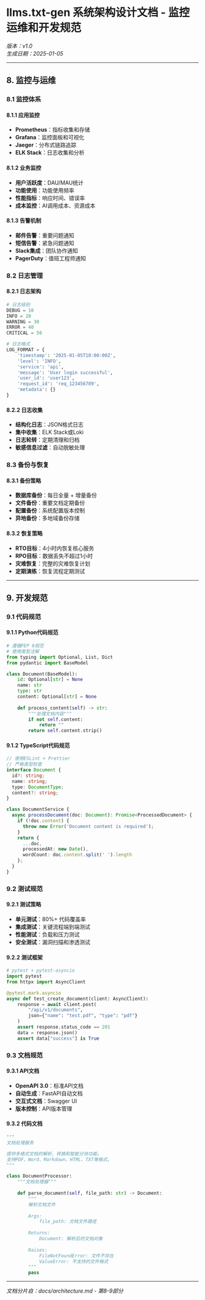 # llms.txt-gen 系统架构设计文档 - 监控运维和开发规范

*版本：v1.0*  
*生成日期：2025-01-05*  

---

## 8. 监控与运维

### 8.1 监控体系

#### 8.1.1 应用监控
- **Prometheus**：指标收集和存储
- **Grafana**：监控面板和可视化
- **Jaeger**：分布式链路追踪
- **ELK Stack**：日志收集和分析

#### 8.1.2 业务监控
- **用户活跃度**：DAU/MAU统计
- **功能使用**：功能使用频率
- **性能指标**：响应时间、错误率
- **成本监控**：AI调用成本、资源成本

#### 8.1.3 告警机制
- **邮件告警**：重要问题通知
- **短信告警**：紧急问题通知
- **Slack集成**：团队协作通知
- **PagerDuty**：值班工程师通知

### 8.2 日志管理

#### 8.2.1 日志架构
```python
# 日志级别
DEBUG = 10
INFO = 20
WARNING = 30
ERROR = 40
CRITICAL = 50

# 日志格式
LOG_FORMAT = {
    'timestamp': '2025-01-05T10:00:00Z',
    'level': 'INFO',
    'service': 'api',
    'message': 'User login successful',
    'user_id': 'user123',
    'request_id': 'req_123456789',
    'metadata': {}
}
```

#### 8.2.2 日志收集
- **结构化日志**：JSON格式日志
- **集中收集**：ELK Stack或Loki
- **日志轮转**：定期清理和归档
- **敏感信息过滤**：自动脱敏处理

### 8.3 备份与恢复

#### 8.3.1 备份策略
- **数据库备份**：每日全量 + 增量备份
- **文件备份**：重要文档定期备份
- **配置备份**：系统配置版本控制
- **异地备份**：多地域备份存储

#### 8.3.2 恢复策略
- **RTO目标**：4小时内恢复核心服务
- **RPO目标**：数据丢失不超过1小时
- **灾难恢复**：完整的灾难恢复计划
- **定期演练**：恢复流程定期测试

---

## 9. 开发规范

### 9.1 代码规范

#### 9.1.1 Python代码规范
```python
# 遵循PEP 8规范
# 使用类型注解
from typing import Optional, List, Dict
from pydantic import BaseModel

class Document(BaseModel):
    id: Optional[str] = None
    name: str
    type: str
    content: Optional[str] = None
    
    def process_content(self) -> str:
        """处理文档内容"""
        if not self.content:
            return ""
        return self.content.strip()
```

#### 9.1.2 TypeScript代码规范
```typescript
// 使用ESLint + Prettier
// 严格类型检查
interface Document {
  id?: string;
  name: string;
  type: DocumentType;
  content?: string;
}

class DocumentService {
  async processDocument(doc: Document): Promise<ProcessedDocument> {
    if (!doc.content) {
      throw new Error('Document content is required');
    }
    return {
      ...doc,
      processedAt: new Date(),
      wordCount: doc.content.split(' ').length
    };
  }
}
```

### 9.2 测试规范

#### 9.2.1 测试策略
- **单元测试**：80%+ 代码覆盖率
- **集成测试**：关键流程端到端测试
- **性能测试**：负载和压力测试
- **安全测试**：漏洞扫描和渗透测试

#### 9.2.2 测试框架
```python
# pytest + pytest-asyncio
import pytest
from httpx import AsyncClient

@pytest.mark.asyncio
async def test_create_document(client: AsyncClient):
    response = await client.post(
        "/api/v1/documents",
        json={"name": "test.pdf", "type": "pdf"}
    )
    assert response.status_code == 201
    data = response.json()
    assert data["success"] is True
```

### 9.3 文档规范

#### 9.3.1 API文档
- **OpenAPI 3.0**：标准API文档
- **自动生成**：FastAPI自动文档
- **交互式文档**：Swagger UI
- **版本控制**：API版本管理

#### 9.3.2 代码文档
```python
"""
文档处理服务

提供多格式文档的解析、转换和智能分块功能。
支持PDF、Word、Markdown、HTML、TXT等格式。
"""

class DocumentProcessor:
    """文档处理器"""
    
    def parse_document(self, file_path: str) -> Document:
        """
        解析文档文件
        
        Args:
            file_path: 文档文件路径
            
        Returns:
            Document: 解析后的文档对象
            
        Raises:
            FileNotFoundError: 文件不存在
            ValueError: 不支持的文件格式
        """
        pass
```

---

*文档分片自：docs/architecture.md - 第8-9部分*